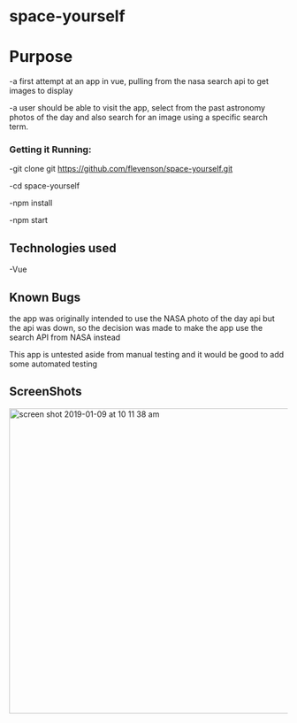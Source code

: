 # space-yourself

# Purpose

-a first attempt at an app in vue, pulling from the nasa search api to get images to display

-a user should be able to visit the app, select from the past astronomy photos of the day and also search for an image using a specific search term.

### Getting it Running:

-git clone git https://github.com/flevenson/space-yourself.git

-cd space-yourself

-npm install

-npm start

## Technologies used

-Vue

## Known Bugs

the app was originally intended to use the NASA photo of the day api but the api was down, so the decision was made to make the app use the search API from NASA instead

This app is untested aside from manual testing and it would be good to add some automated testing

## ScreenShots

<img width="552" alt="screen shot 2019-01-09 at 10 11 38 am" src="https://user-images.githubusercontent.com/37809511/50915909-0b5ced00-13f7-11e9-86b2-ebfed0be9e06.png">
